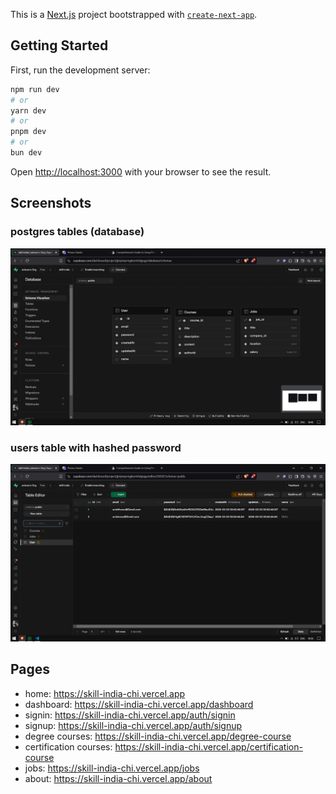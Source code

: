 This is a [Next.js](https://nextjs.org) project bootstrapped with [`create-next-app`](https://nextjs.org/docs/app/api-reference/cli/create-next-app).

## Getting Started

First, run the development server:

```bash
npm run dev
# or
yarn dev
# or
pnpm dev
# or
bun dev
```

Open [http://localhost:3000](http://localhost:3000) with your browser to see the result.

## Screenshots

### postgres tables (database)

![image](/public/supabase.png)

### users table with hashed password

![image](/public/hashed.png)

## Pages

- home: https://skill-india-chi.vercel.app
- dashboard: https://skill-india-chi.vercel.app/dashboard
- signin: https://skill-india-chi.vercel.app/auth/signin
- signup: https://skill-india-chi.vercel.app/auth/signup
- degree courses: https://skill-india-chi.vercel.app/degree-course
- certification courses: https://skill-india-chi.vercel.app/certification-course
- jobs: https://skill-india-chi.vercel.app/jobs
- about: https://skill-india-chi.vercel.app/about
